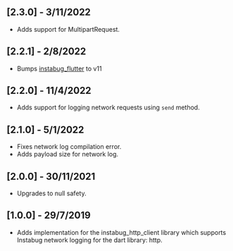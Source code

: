 ## [2.3.0] - 3/11/2022

- Adds support for MultipartRequest.

## [2.2.1] - 2/8/2022

- Bumps [instabug_flutter](https://pub.dev/packages/instabug_flutter) to v11

## [2.2.0] - 11/4/2022

- Adds support for logging network requests using `send` method.

## [2.1.0] - 5/1/2022

- Fixes network log compilation error.
- Adds payload size for network log.

## [2.0.0] - 30/11/2021

- Upgrades to null safety.

## [1.0.0] - 29/7/2019

- Adds implementation for the instabug_http_client library which supports Instabug network logging for the dart library: http.
